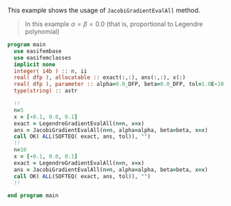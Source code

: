 This example shows the usage of `JacobiGradientEvalAll` method.

> In this example $\alpha=\beta=0.0$ (that is, proportional to Legendre polynomial)

```fortran
program main
  use easifembase
  use easifemclasses
  implicit none
  integer( i4b ) :: n, ii
  real( dfp ), allocatable :: exact(:,:), ans(:,:), x(:)
  real( dfp ), parameter :: alpha=0.0_DFP, beta=0.0_DFP, tol=1.0E-10
  type(string) :: astr
```

```fortran
  !!
  n=5
  x = [-0.1, 0.0, 0.1]
  exact = LegendreGradientEvalAll(n=n, x=x)
  ans = JacobiGradientEvalAll(n=n, alpha=alpha, beta=beta, x=x)
  call OK( ALL(SOFTEQ( exact, ans, tol)), "")
  !!
  n=10
  x = [-0.1, 0.0, 0.1]
  exact = LegendreGradientEvalAll(n=n, x=x)
  ans = JacobiGradientEvalAll(n=n, alpha=alpha, beta=beta, x=x)
  call OK( ALL(SOFTEQ( exact, ans, tol)), "")
  !!
```

```fortran
end program main
```
